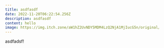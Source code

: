 ```yaml
---
title: asdfasdf
date: 2022-11-20T06:22:54.256Z
description: asdfasdf
content: hello
image: https://img.itch.zone/aW1hZ2UvNDY5MDM4LzQ2NjA1MjIucG5n/original/mTFfV%2F.png
---
```

a﻿sdfadsf!